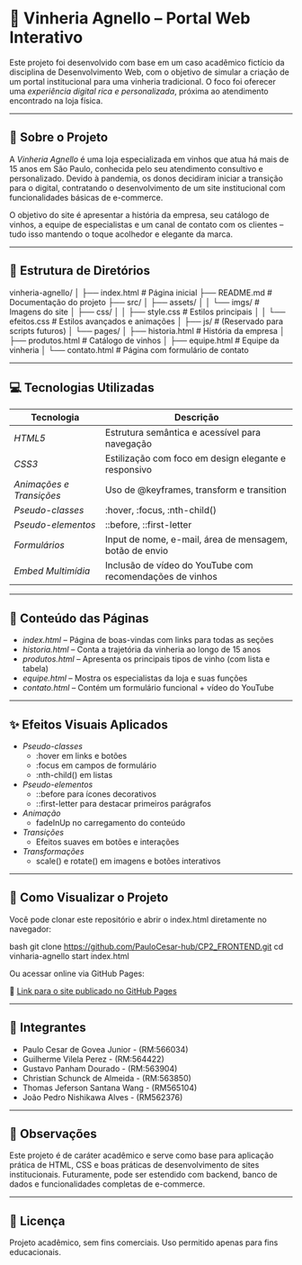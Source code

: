 # 🍷 Vinheria Agnello – Portal Web Interativo

Este projeto foi desenvolvido com base em um caso acadêmico fictício da disciplina de Desenvolvimento Web, com o objetivo de simular a criação de um portal institucional para uma vinheria tradicional. O foco foi oferecer uma *experiência digital rica e personalizada*, próxima ao atendimento encontrado na loja física.

---

## 🧠 Sobre o Projeto

A *Vinheria Agnello* é uma loja especializada em vinhos que atua há mais de 15 anos em São Paulo, conhecida pelo seu atendimento consultivo e personalizado. Devido à pandemia, os donos decidiram iniciar a transição para o digital, contratando o desenvolvimento de um site institucional com funcionalidades básicas de e-commerce.

O objetivo do site é apresentar a história da empresa, seu catálogo de vinhos, a equipe de especialistas e um canal de contato com os clientes – tudo isso mantendo o toque acolhedor e elegante da marca.

---

## 📂 Estrutura de Diretórios


vinheria-agnello/
│
├── index.html                  # Página inicial
├── README.md                   # Documentação do projeto
├── src/
│   ├── assets/
│   │   └── imgs/               # Imagens do site
│   ├── css/
│   │   ├── style.css           # Estilos principais
│   │   └── efeitos.css         # Estilos avançados e animações
│   ├── js/                     # (Reservado para scripts futuros)
│   └── pages/
│       ├── historia.html       # História da empresa
│       ├── produtos.html       # Catálogo de vinhos
│       ├── equipe.html         # Equipe da vinheria
│       └── contato.html        # Página com formulário de contato


---

## 💻 Tecnologias Utilizadas

| Tecnologia  | Descrição |
|-------------|-----------|
| *HTML5*   | Estrutura semântica e acessível para navegação |
| *CSS3*    | Estilização com foco em design elegante e responsivo |
| *Animações e Transições* | Uso de @keyframes, transform e transition |
| *Pseudo-classes* | :hover, :focus, :nth-child() |
| *Pseudo-elementos* | ::before, ::first-letter |
| *Formulários* | Input de nome, e-mail, área de mensagem, botão de envio |
| *Embed Multimídia* | Inclusão de vídeo do YouTube com recomendações de vinhos |

---

## 📄 Conteúdo das Páginas

- *index.html* – Página de boas-vindas com links para todas as seções
- *historia.html* – Conta a trajetória da vinheria ao longo de 15 anos
- *produtos.html* – Apresenta os principais tipos de vinho (com lista e tabela)
- *equipe.html* – Mostra os especialistas da loja e suas funções
- *contato.html* – Contém um formulário funcional + vídeo do YouTube

---

## ✨ Efeitos Visuais Aplicados

- *Pseudo-classes*
  - :hover em links e botões
  - :focus em campos de formulário
  - :nth-child() em listas
- *Pseudo-elementos*
  - ::before para ícones decorativos
  - ::first-letter para destacar primeiros parágrafos
- *Animação*
  - fadeInUp no carregamento do conteúdo
- *Transições*
  - Efeitos suaves em botões e interações
- *Transformações*
  - scale() e rotate() em imagens e botões interativos

---

## 🚀 Como Visualizar o Projeto

Você pode clonar este repositório e abrir o index.html diretamente no navegador:

bash
git clone https://github.com/PauloCesar-hub/CP2_FRONTEND.git
cd vinharia-agnello
start index.html


Ou acessar online via GitHub Pages:

🔗 [Link para o site publicado no GitHub Pages](https://paulocesar-hub.github.io/CP2_FRONTEND/)

---

## 👥 Integrantes

- Paulo Cesar de Govea Junior - (RM:566034)
- Guilherme Vilela Perez - (RM:564422)
- Gustavo Panham Dourado - (RM:563904)
- Christian Schunck de Almeida - (RM:563850)
- Thomas Jeferson Santana Wang - (RM565104)
- João Pedro Nishikawa Alves - (RM562376)
---

## 📌 Observações

Este projeto é de caráter acadêmico e serve como base para aplicação prática de HTML, CSS e boas práticas de desenvolvimento de sites institucionais. Futuramente, pode ser estendido com backend, banco de dados e funcionalidades completas de e-commerce.

---

## 📜 Licença

Projeto acadêmico, sem fins comerciais. Uso permitido apenas para fins educacionais.
